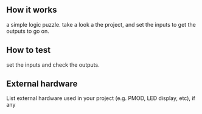 <!---

This file is used to generate your project datasheet. Please fill in the information below and delete any unused
sections.

You can also include images in this folder and reference them in the markdown. Each image must be less than
512 kb in size, and the combined size of all images must be less than 1 MB.
-->

## How it works

a simple logic puzzle. take a look a the project, and set the inputs to get the outputs to go on.

## How to test

set the inputs and check the outputs.

## External hardware

List external hardware used in your project (e.g. PMOD, LED display, etc), if any
